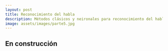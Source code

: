 ```yaml
---
layout: post
title: Reconocimiento del habla
description: Métodos clásicos y neironales para reconocimiento del habla
image: assets/images/parte5.jpg
---
```


## En construcción
